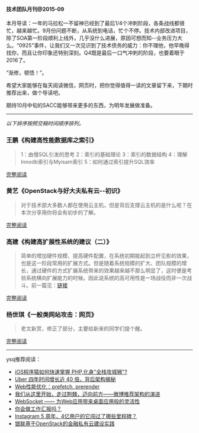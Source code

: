 #### 技术团队月刊@2015-09


本月导读：一年的马拉松一不留神已经到了最后1/4个冲刺阶段，各条战线都很忙，越来越忙。9月份问题不断，从系统到电话，忙个不停。技术内部改进项目，除了SOA第一阶段顺利上线外，几乎没什么进展，原因可想而知--业务压力大么。“0925”事件，让我们又一次见识到了技术债务的威力：你不理他，他早晚得找你，而且让你印象还特别深刻。Q4既是最后一口气冲刺的阶段，也要着眼于2016了。

“渐修，顿悟！”。

希望大家能够在每天阅读微信，网页时，把你觉得值得一读的文章留下来，下期时推荐出来，做个导读吧。

期待10月中旬的SACC能够带来更多的东西，为明年发展做准备。

---

*以下排序按照交稿时间顺序排列。*

### 王鹏《构建高性能数据库之索引》

> 1：由慢SQL引发的思考 2：索引的基础理论 3：索引的数据结构 4：理解Innodb索引与Myisam索引 5：如何通过索引提升SQL效率
      
[完整阅读](https://github.com/yangshiqi/wiki/blob/master/others/wp-mysql-2.pdf)

### 黄艺《OpenStack与好大夫私有云--初识》

> 对于技术部大多数人都在使用云主机，但是背后支撑云主机的是什么呢？在本次分享用你将会有初步的了解。

[完整阅读](https://github.com/yangshiqi/wiki/blob/master/others/hy-openstack-1.ppt)

### 高建《构建高扩展性系统的建议（二）》

> 简单的增加硬件规模、提高硬件配置，在系统初期能起到立杆见影的效果，也是这一阶段常用的扩展方式。但是随着系统规模的扩大、团队规模的增长，通过硬件的方式扩展系统带来的效果越来越不那么明显了，这时便是考验系统横向扩展能力的时候。因此说系统的高可用性是一场战役而非一次战斗。前一篇见：[链接](http://note.youdao.com/share/?id=d8cfeb39574c21e36a1e3229656d61f7&type=note)

[完整阅读](http://note.youdao.com/share/web/file.html?id=e7f1c45c78db99d48d6db32c59229822&type=note)

### 杨世琪《一般类网站攻击：网页》

> 老文新赏，修正了部分，主要给新来的同学们提个醒。

[完整阅读](https://github.com/yangshiqi/wiki/blob/master/ysq/attack/client.md)

---

ysq推荐阅读：

* [	iOS程序猿如何快速掌握 PHP,化身"全栈攻城狮"?](http://my.oschina.net/ios122/blog/514991)
* [Uber 四年时间增长近 40 倍，背后架构揭秘](http://blog.jobbole.com/92641/)
* [Web性能优化：prefetch, prerender](http://harttle.com/2015/10/06/html-cache.html)
* [我们从这里开始，走过荆棘，迈向前方——微博推荐架构的演进](http://www.wbrecom.com/?p=540)
* [WebSocket —— 为Web应用带来桌面应用般的灵活性](http://www.infoq.com/cn/articles/websocket-desktop-agility-web-applications)
* [你会做工作汇报吗？](http://mp.weixin.qq.com/s?__biz=MjM5MTA1MjAxMQ==&mid=207940328&idx=1&sn=7436b24366620c6ecff613d7d4a64bcd&scene=5&srcid=1011ph2eMxVoZNtym0h9NOxV#rd)
* [Instagram 5 周年，4亿用户的它闯过了哪些里程碑？](http://mp.weixin.qq.com/s?__biz=MjM5NjAxMDc4MA==&mid=213098463&idx=4&sn=d4561ce0678667b19e29aeb8e28452c1&scene=5&srcid=1010XKQBV2pLXmMfwaw6db6O#rd)
* [银联基于OpenStack的金融私有云建设实践](http://mp.weixin.qq.com/s?__biz=MjM5MjAwODM4MA==&mid=210443159&idx=1&sn=cb9af741824d37cd40c4cc3a5933c866&scene=5&srcid=1009lYOdIdYY8LvSOA6FXt3i#rd)


